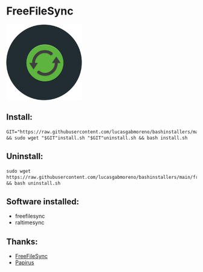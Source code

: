 # FreeFileSync
<img src="preview.svg" width="200">

## Install:
```
GIT="https://raw.githubusercontent.com/lucasgabmoreno/bashinstallers/main/freefilesync/" && sudo wget "$GIT"install.sh "$GIT"uninstall.sh && bash install.sh
```

## Uninstall:
```
sudo wget https://raw.githubusercontent.com/lucasgabmoreno/bashinstallers/main/freefilesync/uninstall.sh && bash uninstall.sh
```

## Software installed:
* freefilesync
* raltimesync

## Thanks:
* [FreeFileSync](https://freefilesync.org/download.php)
* [Papirus](https://github.com/PapirusDevelopmentTeam)
